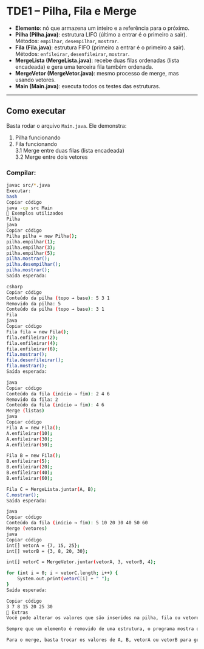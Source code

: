 # TDE1 – Pilha, Fila e Merge

- **Elemento**: nó que armazena um inteiro e a referência para o próximo.  
- **Pilha (Pilha.java)**: estrutura LIFO (último a entrar é o primeiro a sair).  
  Métodos: `empilhar`, `desempilhar`, `mostrar`.  
- **Fila (Fila.java)**: estrutura FIFO (primeiro a entrar é o primeiro a sair).  
  Métodos: `enfileirar`, `desenfileirar`, `mostrar`.  
- **MergeLista (MergeLista.java)**: recebe duas filas ordenadas (lista encadeada) e gera uma terceira fila também ordenada.  
- **MergeVetor (MergeVetor.java)**: mesmo processo de merge, mas usando vetores.  
- **Main (Main.java)**: executa todos os testes das estruturas.  

---

##  Como executar

Basta rodar o arquivo `Main.java`. Ele demonstra:

1. Pilha funcionando  
2. Fila funcionando  
3.1 Merge entre duas filas (lista encadeada)  
3.2 Merge entre dois vetores  

### Compilar:
```bash
javac src/*.java
Executar:
bash
Copiar código
java -cp src Main
📝 Exemplos utilizados
Pilha
java
Copiar código
Pilha pilha = new Pilha();
pilha.empilhar(1);
pilha.empilhar(3);
pilha.empilhar(5);
pilha.mostrar();
pilha.desempilhar();
pilha.mostrar();
Saída esperada:

csharp
Copiar código
Conteúdo da pilha (topo → base): 5 3 1
Removido da pilha: 5
Conteúdo da pilha (topo → base): 3 1
Fila
java
Copiar código
Fila fila = new Fila();
fila.enfileirar(2);
fila.enfileirar(4);
fila.enfileirar(6);
fila.mostrar();
fila.desenfileirar();
fila.mostrar();
Saída esperada:

java
Copiar código
Conteúdo da fila (início → fim): 2 4 6
Removido da fila: 2
Conteúdo da fila (início → fim): 4 6
Merge (listas)
java
Copiar código
Fila A = new Fila();
A.enfileirar(10);
A.enfileirar(30);
A.enfileirar(50);

Fila B = new Fila();
B.enfileirar(5);
B.enfileirar(20);
B.enfileirar(40);
B.enfileirar(60);

Fila C = MergeLista.juntar(A, B);
C.mostrar();
Saída esperada:

java
Copiar código
Conteúdo da fila (início → fim): 5 10 20 30 40 50 60
Merge (vetores)
java
Copiar código
int[] vetorA = {7, 15, 25};
int[] vetorB = {3, 8, 20, 30};

int[] vetorC = MergeVetor.juntar(vetorA, 3, vetorB, 4);

for (int i = 0; i < vetorC.length; i++) {
    System.out.print(vetorC[i] + " ");
}
Saída esperada:

Copiar código
3 7 8 15 20 25 30
🔹 Extras
Você pode alterar os valores que são inseridos na pilha, fila ou vetores no código para realizar outros testes.

Sempre que um elemento é removido de uma estrutura, o programa mostra qual foi o valor retirado.

Para o merge, basta trocar os valores de A, B, vetorA ou vetorB para gerar diferentes combinações.


